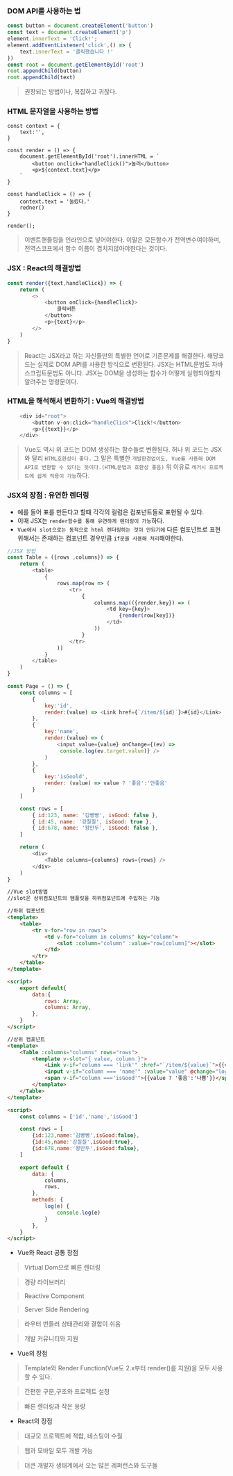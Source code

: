 ### DOM API를 사용하는 법

```javascript
const button = document.createElement('button')
const text = document.createElement('p')
element.innerText = 'Click!';
element.addEventListener('click',() => {
    text.innerText = '클릭했습니다 !'
})
const root = document.getElementById('root')
root.appendChild(button)
root.appendChild(text)
```

> 권장되는 방법이나, 복잡하고 귀찮다.

### HTML 문자열을 사용하는 방법

```
const context = {
    text:'',
}

const render = () => {
    document.getElementById('root').innerHTML = `
        <button onclick="handleClick()">눌러</button>
        <p>${context.text}</p>
    `
}

const handleClick = () => {
    context.text = '눌렀다.'
    redner()
}

render();
```

> 이벤트핸들링을 인라인으로 넣어야한다.
> 이말은 모든함수가 전역변수여야하며, 전역스코프에서 함수 이름이 겹치지않아야한다는 것이다.

### JSX : React의 해결방법

```javascript
const render({text,handleClick}) => {
    return (
        <>
            <button onClick={handleClick}>
                클릭버튼
            </button>
            <p>{text}</p>
        </>
    )
}
```

> React는 JSX라고 하는 자신들만의 특별한 언어로 기존문제를 해결한다.
> 해당코드는 실제로 DOM API를 사용한 방식으로 변환된다.
> JSX는 HTML문법도 자바스크립트문법도 아니다.
> JSX는 DOM을 생성하는 함수가 어떻게 실행되야할지 알려주는 명령문이다.

### HTML을 해석해서 변환하기 : Vue의 해결방법

```javascript
    <div id="root">
        <button v-on:click="handleClick">Click!</button>
        <p>{{text}}</p>
    </div>
```

> Vue도 역시 위 코드는 DOM 생성하는 함수들로 변환된다.
> 허나 위 코드는 JSX와 달리 `HTML호환성이 좋다.`
> 그 말은 특별한 `개발환경없이도, Vue를 사용해 DOM API로 변환할 수 있다는 뜻이다.(HTML문법과 호환성 좋음)`
> 위 이유로 `레거시 프로젝트에 쉽게 적용이 가능`하다.

### JSX의 장점 : 유연한 렌더링

- 예를 들어 표를 만든다고 할떄 각각의 컬럼은 컴포넌트들로 표현될 수 있다.
- 이때 JSX는 `render함수를 통해 유연하게 렌더링이 가능`하다.
- `Vue에서 slot으로는 동적으로 html 렌더링하는 것이 안되기에` 다른 컴포넌트로 표현 위해서는 존재하는 컴포넌트 경우만큼 `if문을 사용해 처리`해야한다.

```javascript
//JSX 방법
const Table = ({rows ,columns}) => {
    return (
        <table>
            {
                rows.map(row => (
                    <tr>
                        {
                            columns.map(({render,key}) => (
                                <td key={key}>
                                    {render(row[key])}
                                </td>
                            ))
                        }
                    </tr>
                ))
            }
        </table>
    )
}

const Page = () => {
    const columns = [
        {
            key:'id',
            render:(value) => <Link href={`/item/${id}`}>#{id}</Link>
        },
        {
            key:'name',
            render:(value) => (
                <input value={value} onChange={(ev) =>
                 console.log(ev.target.value)} />
            )
        },
        {
            key:'isGoold',
            render: (value) => value ? '좋음':'안좋음'
        }
    ]

    const rows = [
        { id:123, name: '김빵빵', isGood: false },
        { id:45, name: '강칠칠', isGood: true },
        { id:678, name: '왕만두', isGood: false },
    ]

    return (
        <div>
            <Table columns={columns} rows={rows} />
        </div>
    )
}
```

```html
//Vue slot방법
//slot은 상위컴포넌트의 템플릿을 하위컴포넌트에 주입하는 기능

//하위 컴포넌트
<template>
    <table>
        <tr v-for="row in rows">
            <td v-for="column in columns" key="column">
                <slot :column="column" :value="row[column]"></slot>
            </td>
        </tr>
    </table>
</template>

<script>
    export default{
        data:{
            rows: Array,
            columns: Array,
        },
    }
</script>

//상위 컴포넌트
<template>
    <Table :columns="columns" rows="rows">
        <template v-slot="{ value, column }">
            <Link v-if="column === 'link'" :href="`/item/${value}`">{{value}}</Link>
            <input v-if="column === 'name'" :value="value" @change="log($event.target.value)" />
            <span v-if="column ==='isGood'">{{value ? '좋음':'나쁨'}}</span>
        </template>
    </Table>
</template>

<script>
    const columns = ['id','name','isGood']

    const rows = [
        {id:123,name:'김빵빵',isGood:false},
        {id:45,name:'강칠칠',isGood:true},
        {id:678,name:'왕만두',isGood:false},
    ]

    export default {
        data: {
            columns,
            rows,
        },
        methods: {
            log(e) {
                console.log(e)
            }
        },
    }
</script>
```

- Vue와 React 공통 장점

> Virtual Dom으로 빠른 렌더링

> 경량 라이브러리

> Reactive Component

> Server Side Rendering

> 라우터 번들러 상태관리와 결합이 쉬움

> 개발 커뮤니티와 지원

- Vue의 장점

> Template와 Render Function(Vue도 2.x부터 render()를 지원)을 모두 사용할 수 있다.

> 간편한 구문,구조와 프로젝트 설정

> 빠른 렌더링과 작은 용량

- React의 장점

> 대규모 프로젝트에 적합, 테스팅이 수월

> 웹과 모바일 모두 개발 가능

> 더큰 개발자 생태계에서 오는 많은 레퍼런스와 도구들